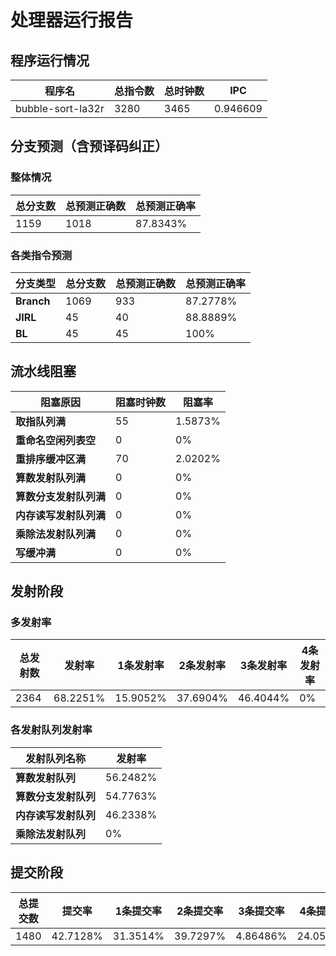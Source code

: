 # 处理器运行报告
## 程序运行情况
|程序名|总指令数|总时钟数|IPC|
|---|---|---|---|
|bubble-sort-la32r|3280|3465|0.946609|

## 分支预测（含预译码纠正）
### 整体情况
|总分支数|总预测正确数|总预测正确率|
|---|---|---|
|1159|1018|87.8343%|

### 各类指令预测
|分支类型|总分支数|总预测正确数|总预测正确率|
|---|---|---|---|
|**Branch**| 1069 | 933 | 87.2778%|
|**JIRL**| 45 | 40 | 88.8889%|
|**BL**| 45 | 45 | 100%|

## 流水线阻塞
|阻塞原因|阻塞时钟数|阻塞率|
|---|---|---|
|**取指队列满**| 55 | 1.5873%|
|**重命名空闲列表空**|0 | 0%|
|**重排序缓冲区满**|70 | 2.0202%|
|**算数发射队列满**|0 | 0%|
|**算数分支发射队列满**|0 | 0%|
|**内存读写发射队列满**|0 | 0%|
|**乘除法发射队列满**|0 | 0%|
|**写缓冲满**|0 | 0%|

## 发射阶段
### 多发射率
|总发射数|发射率|1条发射率|2条发射率|3条发射率|4条发射率|
|---|---|---|---|---|---|
|2364|68.2251%|15.9052%|37.6904%|46.4044%|0%|

### 各发射队列发射率
|发射队列名称|发射率|
|---|---|
|**算数发射队列**|56.2482%|
|**算数分支发射队列**|54.7763%|
|**内存读写发射队列**|46.2338%|
|**乘除法发射队列**|0%|

## 提交阶段
|总提交数|提交率|1条提交率|2条提交率|3条提交率|4条提交率|
|---|---|---|---|---|---|
|1480|42.7128%|31.3514%|39.7297%|4.86486%|24.0541%|
